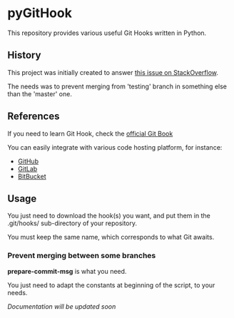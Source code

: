# pyGitHook
This repository provides various useful Git Hooks written in Python.

## History
This project was initially created to answer [this issue on StackOverflow](https://stackoverflow.com/a/53284942/10524205).

The needs was to prevent merging from 'testing' branch in something else than the 'master' one.

## References
If you need to learn Git Hook, check the [official Git Book](https://git-scm.com/book/en/v2/Customizing-Git-Git-Hooks)

You can easily integrate with various code hosting platform, for instance:

 - [GitHub](https://developer.github.com/webhooks/)
 - [GitLab](https://docs.gitlab.com/ee/administration/custom_hooks.html)
 - [BitBucket](https://confluence.atlassian.com/bitbucketserver/using-repository-hooks-776639836.html)

## Usage
You just need to download the hook(s) you want, and put them in the .git/hooks/ sub-directory of your repository.

You must keep the same name, which corresponds to what Git awaits.

### Prevent merging between some branches
**prepare-commit-msg** is what you need.

You just need to adapt the constants at beginning of the script, to your needs.

_Documentation will be updated soon_
